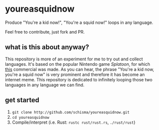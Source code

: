 # youreasquidnow

Produce "You're a kid now!", "You're a squid now!" loops in any language.

Feel free to contribute, just fork and PR.

## what is this about anyway?

This repository is more of an experiment for me to try out and collect languages. It's based on the popular Nintendo game _Splatoon_, for which [this](https://www.youtube.com/watch?v=pjPOSKnOftA) commercial was made. As you can hear, the phrase "You're a kid now, you're a squid now" is very prominent and therefore it has become an internet meme. This repository is dedicated to infinitely looping those two languages in any language we can find.

## get started

1. `git clone http://github.com/schisma/youreasquidnow.git`
2. `cd youreasquidnow`
3. Compile/interpret (i.e. Rust: `rustc rust/rust.rs`, `./rust/rust`)